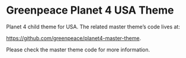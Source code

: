 # Greenpeace Planet 4 USA Theme

Planet 4 child theme for USA. The related master theme’s code lives at:

https://github.com/greenpeace/planet4-master-theme.

Please check the master theme code for more information. 
